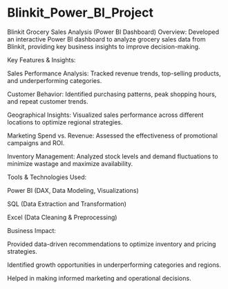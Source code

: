 # Blinkit_Power_BI_Project
Blinkit Grocery Sales Analysis (Power BI Dashboard)
Overview: Developed an interactive Power BI dashboard to analyze grocery sales data from Blinkit, providing key business insights to improve decision-making.

Key Features & Insights:

Sales Performance Analysis: Tracked revenue trends, top-selling products, and underperforming categories.

Customer Behavior: Identified purchasing patterns, peak shopping hours, and repeat customer trends.

Geographical Insights: Visualized sales performance across different locations to optimize regional strategies.

Marketing Spend vs. Revenue: Assessed the effectiveness of promotional campaigns and ROI.

Inventory Management: Analyzed stock levels and demand fluctuations to minimize wastage and maximize availability.

Tools & Technologies Used:

Power BI (DAX, Data Modeling, Visualizations)

SQL (Data Extraction and Transformation)

Excel (Data Cleaning & Preprocessing)

Business Impact:

Provided data-driven recommendations to optimize inventory and pricing strategies.

Identified growth opportunities in underperforming categories and regions.

Helped in making informed marketing and operational decisions.

